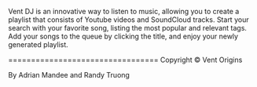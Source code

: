 Vent DJ is an innovative way to listen to music, allowing you to create a playlist that consists of Youtube videos and SoundCloud tracks. Start your search with your favorite song, listing the most popular and relevant tags. Add your songs to the queue by clicking the title, and enjoy your newly generated playlist.

=================================
Copyright © Vent Origins 

By Adrian Mandee and Randy Truong
